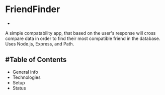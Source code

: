 # FriendFinder
-
A simple compatability app, that based on the user's response will cross compare data in order to find their most compatible friend in the database. Uses Node.js, Express, and Path.

#Table of Contents
-

* General info
* Technologies
* Setup
* Status

